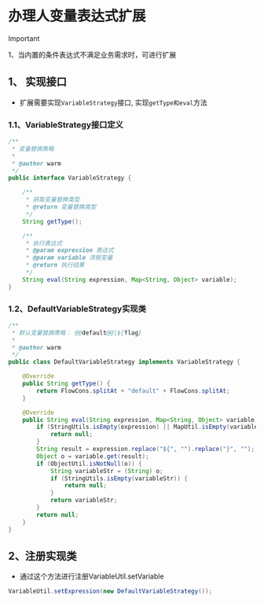 # 办理人变量表达式扩展
> [!IMPORTANT]
> 1、当内置的条件表达式不满足业务需求时，可进行扩展


## 1、 实现接口
- 扩展需要实现`VariableStrategy`接口, 实现`getType和eval`方法

### 1.1、VariableStrategy接口定义
```java
/**
 * 变量替换策略
 *
 * @author warm
 */
public interface VariableStrategy {

    /**
     * 获取变量替换类型
     * @return 变量替换类型
     */
    String getType();

    /**
     * 执行表达式
     * @param expression 表达式
     * @param variable 流程变量
     * @return 执行结果
     */
    String eval(String expression, Map<String, Object> variable);
}
```

### 1.2、DefaultVariableStrategy实现类

```java
/**
 * 默认变量替换策略： @@default@@|${flag}
 *
 * @author warm
 */
public class DefaultVariableStrategy implements VariableStrategy {

    @Override
    public String getType() {
        return FlowCons.splitAt + "default" + FlowCons.splitAt;
    }

    @Override
    public String eval(String expression, Map<String, Object> variable) {
        if (StringUtils.isEmpty(expression) || MapUtil.isEmpty(variable)) {
            return null;
        }
        String result = expression.replace("${", "").replace("}", "");
        Object o = variable.get(result);
        if (ObjectUtil.isNotNull(o)) {
            String variableStr = (String) o;
            if (StringUtils.isEmpty(variableStr)) {
                return null;
            }
            return variableStr;
        }
        return null;
    }
}
```

## 2、注册实现类
- 通过这个方法进行注册VariableUtil.setVariable

```java
VariableUtil.setExpression(new DefaultVariableStrategy());
```
